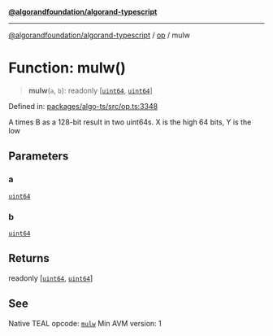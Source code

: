[**@algorandfoundation/algorand-typescript**](../../../README.md)

***

[@algorandfoundation/algorand-typescript](../../../README.md) / [op](../README.md) / mulw

# Function: mulw()

> **mulw**(`a`, `b`): readonly \[[`uint64`](../../../type-aliases/uint64.md), [`uint64`](../../../type-aliases/uint64.md)\]

Defined in: [packages/algo-ts/src/op.ts:3348](https://github.com/algorandfoundation/puya-ts/blob/main/packages/algo-ts/src/op.ts#L3348)

A times B as a 128-bit result in two uint64s. X is the high 64 bits, Y is the low

## Parameters

### a

[`uint64`](../../../type-aliases/uint64.md)

### b

[`uint64`](../../../type-aliases/uint64.md)

## Returns

readonly \[[`uint64`](../../../type-aliases/uint64.md), [`uint64`](../../../type-aliases/uint64.md)\]

## See

Native TEAL opcode: [`mulw`](https://developer.algorand.org/docs/get-details/dapps/avm/teal/opcodes/v10/#mulw)
Min AVM version: 1

